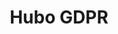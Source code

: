 ---
templateKey: project
title: Hubo GDPR
start: 2018-03-02T00:00:00.000Z
end: 2018-05-10T00:00:00.000Z
role: back-end and front-end developer
thumbnail: /img/hubo-gdpr.png
description: >-
    Customers could start a request to edit, view, remove, limit processing or trasfer data (also opt-out possiblity). These actions and how they were related to specific data (not all data can be removed) had to be implemented dynamically. I implemented the complete customer flow to issue a request, everything you see as a normal non-admin user.
tags: [java, HTML, CSS, javascript, Hibernate, Spring Boot]
url: https://gdpr.hubo.be/
---